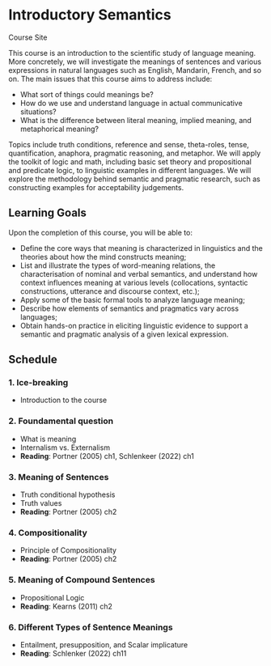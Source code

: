 # Introductory Semantics
Course Site

This course is an introduction to the scientific study of language meaning. More concretely, we will investigate the meanings of sentences and various expressions in natural languages such as English, Mandarin, French, and so on. The main issues that this course aims to address include: 

- What sort of things could meanings be? 
- How do we use and understand language in actual communicative situations?
- What is the difference between literal meaning, implied meaning, and metaphorical meaning? 

Topics include truth conditions, reference and sense, theta-roles, tense, quantification, anaphora, pragmatic reasoning, and metaphor.  We will apply the toolkit of logic and math, including basic set theory and propositional and predicate logic, to linguistic examples in different languages. We will explore the methodology behind semantic and pragmatic research, such as constructing examples for acceptability judgements.

## Learning Goals

Upon the completion of this course, you will be able to:

- Define the core ways that meaning is characterized in linguistics and the theories about how the mind constructs meaning;
- List and illustrate the types of word-meaning relations, the characterisation of nominal and verbal semantics, and understand how context influences meaning at various levels (collocations, syntactic constructions, utterance and discourse context, etc.);
- Apply some of the basic formal tools to analyze language meaning;
- Describe how elements of semantics and pragmatics vary across languages; 
- Obtain hands-on practice in eliciting linguistic evidence to support a semantic and pragmatic analysis of a given lexical expression.  

## Schedule 

### 1. Ice-breaking  

- Introduction to the course

### 2. Foundamental question

- What is meaning
- Internalism vs. Externalism
- **Reading**: Portner (2005) ch1, Schlenkeer (2022) ch1

### 3. Meaning of Sentences

- Truth conditional hypothesis
- Truth values
- **Reading**: Portner (2005) ch2

### 4. Compositionality 

- Principle of Compositionality
- **Reading**: Portner (2005) ch2

### 5. Meaning of Compound Sentences

- Propositional Logic
- **Reading**: Kearns (2011) ch2

### 6. Different Types of Sentence Meanings

- Entailment, presupposition, and Scalar implicature
- **Reading**: Schlenker (2022) ch11
